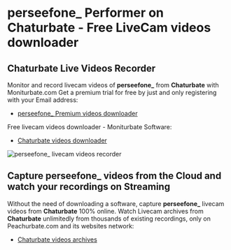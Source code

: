 # perseefone_ Performer on Chaturbate - Free LiveCam videos downloader

## Chaturbate Live Videos Recorder

Monitor and record livecam videos of **perseefone_** from **Chaturbate** with Moniturbate.com
Get a premium trial for free by just and only registering with your Email address:
* [perseefone_ Premium videos downloader](https://moniturbate.com/request-demo-licence-key.html)

Free livecam videos downloader - Moniturbate Software:
* [Chaturbate videos downloader](https://moniturbate.com/moniturbate-download-software.html)

![perseefone_ livecam videos recorder](https://peachurnet.com/templates/moniturbate-software.png)


## Capture perseefone_ videos from the Cloud and watch your recordings on Streaming

Without the need of downloading a software, capture **perseefone_** livecam videos from **Chaturbate** 100% online.
Watch Livecam archives from **Chaturbate** unlimitedly from thousands of existing recordings, only on Peachurbate.com and its websites network:
* [Chaturbate videos archives](https://peachurnet.com/)